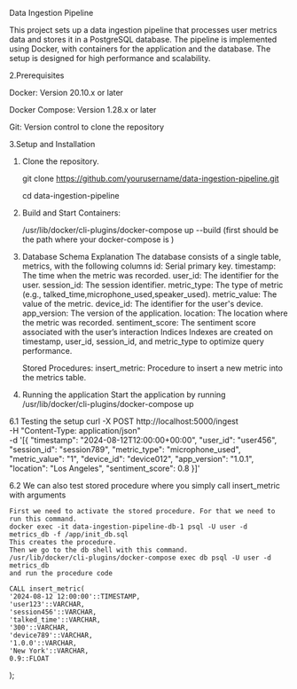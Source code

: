 Data Ingestion Pipeline

This project sets up a data ingestion pipeline that processes user metrics data and stores it in a PostgreSQL database. The pipeline is implemented using Docker, with containers for the application and the database. The setup is designed for high performance and scalability.


2.Prerequisites

  Docker: Version 20.10.x or later
  
  Docker Compose: Version 1.28.x or later
  
  Git: Version control to clone the repository

3.Setup and Installation  

  1. Clone the repository.
     
       git clone https://github.com/yourusername/data-ingestion-pipeline.git

       cd data-ingestion-pipeline

  3. Build and Start Containers:
     
       /usr/lib/docker/cli-plugins/docker-compose up --build (first should be the path where your docker-compose is )

5. Database Schema Explanation
      The database consists of a single table, metrics, with the following columns
        id: Serial primary key.
        timestamp: The time when the metric was recorded.
        user_id: The identifier for the user.
        session_id: The session identifier.
        metric_type: The type of metric (e.g., talked_time,microphone_used,speaker_used).
        metric_value: The value of the metric.
        device_id: The identifier for the user's device.
        app_version: The version of the application.
        location: The location where the metric was recorded.
        sentiment_score: The sentiment score associated with the user’s interaction
    Indices
        Indexes are created on timestamp, user_id, session_id, and metric_type to optimize query performance.
   
    Stored Procedures:
        insert_metric: Procedure to insert a new metric into the metrics table.

6. Running the application
     Start the application by running /usr/lib/docker/cli-plugins/docker-compose up

6.1 Testing the setup
     curl -X POST http://localhost:5000/ingest \
-H "Content-Type: application/json" \
-d '[{
    "timestamp": "2024-08-12T12:00:00+00:00",
    "user_id": "user456",
    "session_id": "session789",
    "metric_type": "microphone_used",
    "metric_value": "1",
    "device_id": "device012",
    "app_version": "1.0.1",
    "location": "Los Angeles",
    "sentiment_score": 0.8
}]'

6.2 We can also test stored procedure where you simply call insert_metric with arguments

    First we need to activate the stored procedure. For that we need to run this command.
    docker exec -it data-ingestion-pipeline-db-1 psql -U user -d metrics_db -f /app/init_db.sql
    This creates the procedure. 
    Then we go to the db shell with this command.
    /usr/lib/docker/cli-plugins/docker-compose exec db psql -U user -d metrics_db
    and run the procedure code

    CALL insert_metric(
    '2024-08-12 12:00:00'::TIMESTAMP,
    'user123'::VARCHAR,
    'session456'::VARCHAR,
    'talked_time'::VARCHAR,
    '300'::VARCHAR,
    'device789'::VARCHAR,
    '1.0.0'::VARCHAR,
    'New York'::VARCHAR,
    0.9::FLOAT
);



    



